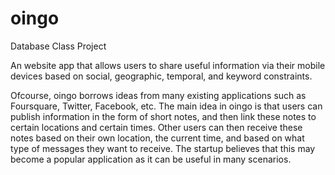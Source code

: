 # oingo
Database Class Project

An website app that allows users to share useful information via their mobile devices based on social, geographic, temporal, and keyword constraints. 

Ofcourse, oingo borrows ideas from many existing applications such as Foursquare, Twitter, Facebook, etc. The main idea in oingo is that users can publish information in the form of short notes, and then link these notes to certain locations and certain times. Other users can then receive these notes based on their own location, the current time, and based on what type of messages they want to receive. The startup believes that this may become a popular application as it can be useful in many scenarios.
